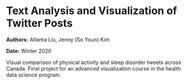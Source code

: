# Text Analysis and Visualization of Twitter Posts

**Authors:** Atlanta Liu, Jenny (So Youn) Kim

**Date:** Winter 2020

Visual comparison of physical activity and sleep disorder tweets across Canada. Final project for an advanced visualization course in the health data science program.
